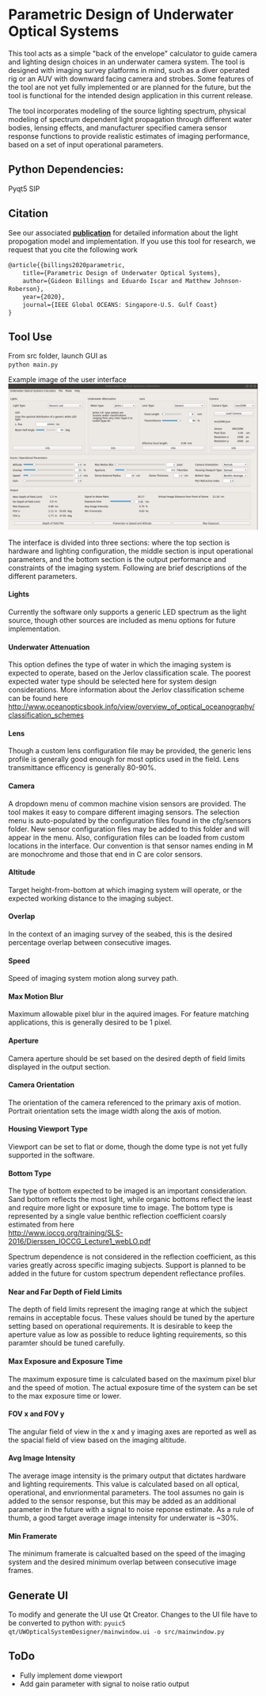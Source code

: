 # Parametric Design of Underwater Optical Systems
This tool acts as a simple "back of the envelope" calculator to guide camera and lighting design choices in an underwater camera system. The tool is designed with imaging survey platforms in mind, such as a diver operated rig or an AUV with downward facing camera and strobes. Some features of the tool are not yet fully implemented or are planned for the future, but the tool is functional for the intended design application in this current release.

The tool incorporates modeling of the source lighting spectrum, physical modeling of spectrum dependent light propagation through different water bodies, lensing effects, and manufacturer specified camera sensor response functions to provide realistic estimates of imaging performance, based on a set of input operational parameters.

## Python Dependencies: 
Pyqt5
SIP

## Citation  

See our associated [**publication**](https://arxiv.org/abs/2004.06763) for detailed information about the light propogation model and implementation. If you use this tool for research, we request that you cite the following work

```
@article{{billings2020parametric,
    title={Parametric Design of Underwater Optical Systems},
    author={Gideon Billings and Eduardo Iscar and Matthew Johnson-Roberson},
    year={2020},
    journal={IEEE Global OCEANS: Singapore-U.S. Gulf Coast}
}
```

## Tool Use

From src folder, launch GUI as  
`python main.py`

Example image of the user interface  
![alt text](resources/interface.png)

The interface is divided into three sections: where the top section is hardware and lighting configuration, the middle section is input operational parameters, and the bottom section is the output performance and constraints of the imaging system. Following are brief descriptions of the different parameters.  

#### Lights

Currently the software only supports a generic LED spectrum as the light source, though other sources are included as menu options for future implementation.

#### Underwater Attenuation

This option defines the type of water in which the imaging system is expected to operate, based on the Jerlov classification scale. The poorest expected water type should be selected here for system design considerations. More information about the Jerlov classification scheme can be found here  
http://www.oceanopticsbook.info/view/overview_of_optical_oceanography/classification_schemes

#### Lens

Though a custom lens configuration file may be provided, the generic lens profile is generally good enough for most optics used in the field. Lens transmittance efficency is generally 80-90%.

#### Camera

A dropdown menu of common machine vision sensors are provided. The tool makes it easy to compare different imaging sensors. The selection menu is auto-populated by the configuration files found in the cfg/sensors folder. New sensor configuration files may be added to this folder and will appear in the menu. Also, configuration files can be loaded from custom locations in the interface. Our convention is that sensor names ending in M are monochrome and those that end in C are color sensors.

#### Altitude

Target height-from-bottom at which imaging system will operate, or the expected working distance to the imaging subject.

#### Overlap

In the context of an imaging survey of the seabed, this is the desired percentage overlap between consecutive images.

#### Speed

Speed of imaging system motion along survey path.

#### Max Motion Blur

Maximum allowable pixel blur in the aquired images. For feature matching applications, this is generally desired to be 1 pixel.

#### Aperture

Camera aperture should be set based on the desired depth of field limits displayed in the output section.

#### Camera Orientation

The orientation of the camera referenced to the primary axis of motion. Portrait orientation sets the image width along the axis of motion.

#### Housing Viewport Type

Viewport can be set to flat or dome, though the dome type is not yet fully supported in the software.

#### Bottom Type

The type of bottom expected to be imaged is an important consideration. Sand bottom reflects the most light, while organic bottoms reflect the least and require more light or exposure time to image. The bottom type is represented by a single value benthic reflection coefficient coarsly estimated from here  
http://www.ioccg.org/training/SLS-2016/Dierssen_IOCCG_Lecture1_webLO.pdf

Spectrum dependence is not considered in the reflection coefficient, as this varies greatly across specific imaging subjects. Support is planned to be added in the future for custom spectrum dependent reflectance profiles.

#### Near and Far Depth of Field Limits

The depth of field limits represent the imaging range at which the subject remains in acceptable focus. These values should be tuned by the aperture setting based on operational requirements. It is desirable to keep the aperture value as low as possible to reduce lighting requirements, so this paramter should be tuned carefully.

#### Max Exposure and Exposure Time

The maximum exposure time is calculated based on the maximum pixel blur and the speed of motion. The actual exposure time of the system can be set to the max exposure time or lower.

#### FOV x and FOV y

The angular field of view in the x and y imaging axes are reported as well as the spacial field of view based on the imaging altitude.

#### Avg Image Intensity

The average image intensity is the primary output that dictates hardware and lighting requirements. This value is calculated based on all optical, operational, and envrionmental parameters. The tool assumes no gain is added to the sensor response, but this may be added as an additional parameter in the future with a signal to noise reponse estimate. As a rule of thumb, a good target average image intensity for underwater is ~30%.

#### Min Framerate

The minimum framerate is calcualted based on the speed of the imaging system and the desired minimum overlap between consecutive image frames.

## Generate UI

To modify and generate the UI use Qt Creator. 
Changes to the UI file have to be converted to python with: 
```pyuic5 qt/UWOpticalSystemDesigner/mainwindow.ui -o src/mainwindow.py```

## ToDo

* Fully implement dome viewport
* Add gain parameter with signal to noise ratio output
